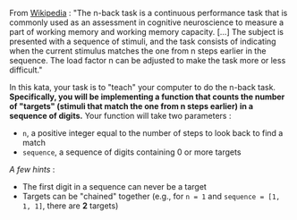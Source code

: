 From <a href='https://en.wikipedia.org/wiki/N-back'>Wikipedia</a> : "The n-back task is a continuous performance task that is commonly used as an assessment in cognitive neuroscience to measure a part of working memory and working memory capacity. [...] The subject is presented with a sequence of stimuli, and the task consists of indicating when the current stimulus matches the one from n steps earlier in the sequence. The load factor n can be adjusted to make the task more or less difficult."

In this kata, your task is to "teach" your computer to do the n-back task. <strong>Specifically, you will be implementing a function that counts the number of "targets" (stimuli that match the one from n steps earlier) in a sequence of digits.</strong> Your function will take two parameters :
<ul>
<li><code>n</code>, a positive integer equal to the number of steps to look back to find a match</li>
<li><code>sequence</code>, a sequence of digits containing 0 or more targets</li>
</ul>

<em>A few hints </em>:
<ul>
<li>The first digit in a sequence can never be a target</li>
<li>Targets can be "chained" together (e.g., for <code>n = 1</code> and <code>sequence = [1, 1, 1]</code>, there are <strong>2</strong> targets)</li>
</ul>